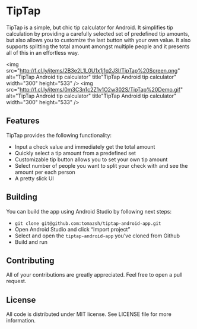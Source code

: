 TipTap
======

TipTap is a simple, but chic tip calculator for Android. It simplifies tip calculation by providing a carefully selected set of predefined tip amounts, but also allows you to customize the last button with your own value. It also supports splitting the total amount amongst multiple people and it presents all of this in an effortless way.

<img src="http://f.cl.ly/items/2B3e2L1L0U1x1j1q2J3I/TipTap%20Screen.png" alt="TipTap Android tip calculator" title"TipTap Android tip calculator" width="300" height="533" />&nbsp;<img src="http://f.cl.ly/items/0m3C3n1c2Z1v1O2w302S/TipTap%20Demo.gif" alt="TipTap Android tip calculator" title"TipTap Android tip calculator" width="300" height="533" />

Features
--------

TipTap provides the following functionality:
* Input a check value and immediately get the total amount
* Quickly select a tip amount from a predefined set
* Customizable tip button allows you to set your own tip amount
* Select number of people you want to split your check with and see the amount per each person
* A pretty slick UI

Building
--------

You can build the app using Android Studio by following next steps:
* `git clone git@github.com:tomazsh/tiptap-android-app.git`
* Open Android Studio and click “Import project”
* Select and open the `tiptap-android-app` you’ve cloned from Github
* Build and run

Contributing
------------

All of your contributions are greatly appreciated. Feel free to open a pull request.

License
-------

All code is distributed under MIT license. See LICENSE file for more information.
